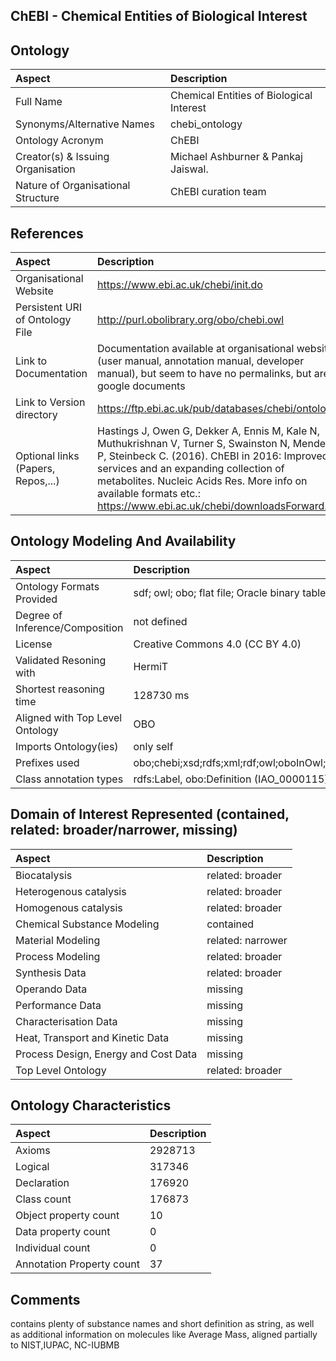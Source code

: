 ## ChEBI - Chemical Entities of Biological Interest


## Ontology
|Aspect |Description| 
 |:---|:---|
| Full Name | Chemical Entities of Biological Interest |
| Synonyms/Alternative Names | chebi_ontology |
| Ontology Acronym | ChEBI |
| Creator(s) & Issuing Organisation | Michael Ashburner & Pankaj Jaiswal. |
| Nature of Organisational Structure | ChEBI curation team |

## References
|Aspect |Description| 
 |:---|:---|
| Organisational Website | https://www.ebi.ac.uk/chebi/init.do |
| Persistent URI of Ontology File | http://purl.obolibrary.org/obo/chebi.owl |
| Link to Documentation | Documentation available at organisational website (user manual, annotation manual, developer manual), but seem to have no permalinks, but are google documents |
| Link to Version directory | https://ftp.ebi.ac.uk/pub/databases/chebi/ontology/ |
| Optional links (Papers, Repos,...) | Hastings J, Owen G, Dekker A, Ennis M, Kale N, Muthukrishnan V, Turner S, Swainston N, Mendes P, Steinbeck C. (2016). ChEBI in 2016: Improved services and an expanding collection of metabolites. Nucleic Acids Res. More info on available formats etc.: https://www.ebi.ac.uk/chebi/downloadsForward.do |

## Ontology Modeling And Availability
|Aspect |Description| 
 |:---|:---|
| Ontology Formats Provided | sdf; owl; obo; flat file; Oracle binary table dump; SQL table dump |
| Degree of Inference/Composition | not defined |
| License | Creative Commons 4.0 (CC BY 4.0) |
| Validated Resoning with | HermiT |
| Shortest reasoning time | 128730 ms |
| Aligned with Top Level Ontology | OBO |
| Imports Ontology(ies) | only self |
| Prefixes used | obo;chebi;xsd;rdfs;xml;rdf;owl;oboInOwl;chebi1;chebi2;chebi3;chebi4 |
| Class annotation types | rdfs:Label, obo:Definition (IAO_0000115) |

## Domain of Interest Represented (contained, related: broader/narrower, missing)
|Aspect |Description| 
 |:---|:---|
| Biocatalysis | related: broader |
| Heterogenous catalysis | related: broader |
| Homogenous catalysis | related: broader |
| Chemical Substance Modeling | contained |
| Material Modeling | related: narrower |
| Process Modeling | related: broader |
| Synthesis Data | related: broader |
| Operando Data | missing |
| Performance Data | missing |
| Characterisation Data | missing |
| Heat, Transport and Kinetic Data | missing |
| Process Design, Energy and Cost Data | missing |
| Top Level Ontology | related: broader |

## Ontology Characteristics
|Aspect |Description| 
 |:---|:---|
| Axioms | 2928713 |
| Logical | 317346 |
| Declaration | 176920 |
| Class count | 176873 |
| Object property count | 10 |
| Data property count | 0 |
| Individual count | 0 |
| Annotation Property count | 37 |

## Comments
contains plenty of substance names and short definition as string, as well as additional information on molecules like Average Mass, aligned partially to NIST,IUPAC, NC-IUBMB
